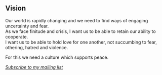 ## Vision

Our world is rapidly changing and we need to find ways of engaging uncertainty and fear.   
As we face finitude and crisis, I want us to be able to retain our ability to cooperate.  
I want us to be able to hold love for one another, not succumbing to fear, othering, hatred and violence.

For this we need a culture which supports peace.

[_Subscribe to my mailing list_](https://app.workshop-angel.com/mailing.php?m=subscribe&t=0&b=7b205d1d57858cfe)
